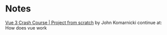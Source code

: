 # Notes

[Vue 3 Crash Course | Project from scratch](https://www.youtube.com/watch?v=KTFH4P8unUQ) by John Komarnicki
continue at: How does vue work